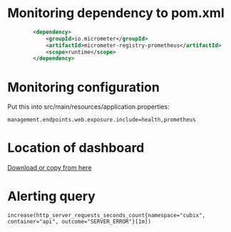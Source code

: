 # Monitoring dependency to pom.xml

```xml
        <dependency>
            <groupId>io.micrometer</groupId>
            <artifactId>micrometer-registry-prometheus</artifactId>
            <scope>runtime</scope>
        </dependency>

```

# Monitoring configuration

Put this into src/main/resources/application.properties:

```properties
management.endpoints.web.exposure.include=health,prometheus
```

# Location of dashboard

[Download or copy from here](/code-snippets/week6/files/spring-boot-statistics.json)

# Alerting query

```
increase(http_server_requests_seconds_count{namespace="cubix", container="api", outcome="SERVER_ERROR"}[1m])
```

